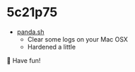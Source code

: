 # 5c21p75

* [panda.sh](https://github.com/seheyah/5c21p75/blob/main/panda.sh)
  * Clear some logs on your Mac OSX
  * Hardened a little
    

🐡 Have fun!
